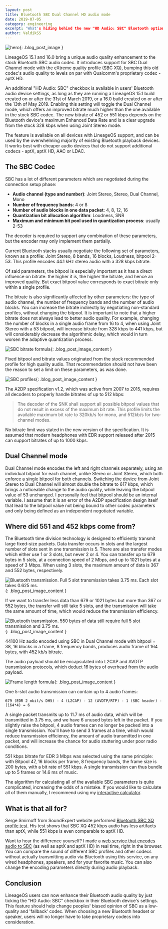 ```yaml
---
layout: post
title: Bluetooth SBC Dual Channel HD audio mode
date: 2019-07-05
category: engineering
excerpt: 'What's hiding behind the new "HD Audio: SBC" Bluetooth option in LineageOS'
author: ValdikSS
---
```


![hero]({{site.baseurl}}/images/engineering/hero_bluetooth_sbc_xq.png){: .blog_post_image }

LineageOS 15.1 and 16.0 bring a unique audio quality enhancement to the stock Bluetooth SBC audio codec. It introduces support for SBC Dual Channel mode with the eXtreme quality profile (SBC XQ), bumping this old codec's audio quality to levels on par with Qualcomm's proprietary codec - aptX HD.

An additional "HD Audio: SBC" checkbox is available in users' Bluetooth audio device settings, as long as they are running a LineageOS 15.1 build created on or after the 31st of March 2019, or a 16.0 build created on or after the 13th of May 2019. Enabling this setting will toggle the Dual Channel mode, which offers an improved bitrate much higher than the one available in the stock SBC codec. The new bitrate of 452 or 551 kbps depends on the Bluetooth device's maximum Enhanced Data Rate and is a clear upgrade from the stock 328 kbps when using Joint Stereo mode.

The feature is available on all devices with LineageOS support, and can be used by the overwhelming majority of existing Bluetooth playback devices. It works best with cheaper audio devices that do not support additional codecs - aptX, aptX HD, AAC or LDAC.

## The SBC Codec

SBC has a lot of different parameters which are negotiated during the connection setup phase:

* **Audio channel (type and number)**: Joint Stereo, Stereo, Dual Channel, Mono
* **Number of frequency bands**: 4 or 8
* **Number of audio blocks in one data packet**: 4, 8, 12, 16
* **Quantization bit allocation algorithm**: Loudness, SNR
* **Maximum and minimum bit pool used in quantization process**: usually 2-53

The decoder is required to support any combination of these parameters, but the encoder may only implement them partially.

Current Bluetooth stacks usually negotiate the following set of parameters, known as a profile: Joint Stereo, 8 bands, 16 blocks, Loudness, bitpool 2-53. This profile encodes 44.1 kHz stereo audio with a 328 kbps bitrate.

Of said parameters, the bitpool is especially important as it has a direct influence on bitrate: the higher it is, the higher the bitrate, and hence an improved quality. But exact bitpool value corresponds to exact bitrate only within a single profile.

The bitrate is also significantly affected by other parameters: the type of audio channel, the number of frequency bands and the number of audio blocks. You can increase the bitrate indirectly by negotiating non-standard profiles, without changing the bitpool. It is important to note that a higher bitrate does not always lead to better audio quality. For example, changing the number of blocks in a single audio frame from 16 to 4, when using Joint Stereo with a 53 bitpool, will increase bitrate from 328 kbps to 441 kbps, but will considerably decrease the algorithmic delay, which would in turn worsen the adaptive quantization process.

![SBC bitrate formula]({{site.baseurl}}/images/engineering/content_bluetooth_sbc_xq_0.png){: .blog_post_image_content }

Fixed bitpool and bitrate values originated from the stock recommended profile for high quality audio. That recommendation should not have been the reason to set a limit on these parameters, as was done.

![SBC profiles]({{site.baseurl}}/images/engineering/content_bluetooth_sbc_xq_2.png){: .blog_post_image_content }

The A2DP specification v1.2, which was active from 2007 to 2015, requires all decoders to properly handle bitrates of up to 512 kbps:

>The decoder of the SNK shall support all possible bitpool values that do not result in excess of the maximum bit rate. This profile limits the available maximum bit rate to 320kb/s for mono, and 512kb/s for two-channel modes.

No bitrate limit was stated in the new version of the specification. It is assumed that modern headphones with EDR support released after 2015 can support bitrates of up to 1000 kbps.

## Dual Channel mode

Dual Channel mode encodes the left and right channels separately, using an individual bitpool for each channel, unlike Stereo or Joint Stereo, which both enforce a single bitpool for both channels. Switching the device from Joint Stereo to Dual Channel will almost double the bitrate to 617 kbps, which brings a noticeable change to the audio quality, while leaving the bitpool value of 53 unchanged.
I personally feel that bitpool should be an internal variable. I assume that it is an error of the A2DP specification design itself that lead to the bitpool value not being bound to other codec parameters and only being defined as an independent negotiated variable.

## Where did 551 and 452 kbps come from?

The Bluetooth time division technology is designed to efficiently transmit large fixed-size packets. Data transfer occurs in slots and the largest number of slots sent in one transmission is 5. There are also transfer modes which either use 1 or 3 slots, but never 2 or 4. You can transfer up to 679 bytes in 5 slots, at a connection speed of 2 Mbps, and up to 1021 bytes at a speed of 3 Mbps. When using 3 slots, the maximum amount of data is 367 and 552 bytes, respectively.

![Bluetooth transmission. Full 5 slot transmission takes 3.75 ms. Each slot takes 0.625 ms.]({{site.baseurl}}/images/engineering/content_bluetooth_sbc_xq_3.png){: .blog_post_image_content }

If we want to transfer less data than 679 or 1021 bytes but more than 367 or 552 bytes, the transfer will still take 5 slots, and the transmission will take the same amount of time, which would reduce the transmission efficiency.

![Bluetooth transmission. 550 bytes of data still require full 5 slot transmission and 3.75 ms.]({{site.baseurl}}/images/engineering/content_bluetooth_sbc_xq_4.png){: .blog_post_image_content }

44100 Hz audio encoded using SBC in Dual Channel mode with bitpool = 38, 16 blocks in a frame, 8 frequency bands, produces audio frame of 164 bytes, with 452 kb/s bitrate.

The audio payload should be encapsulated into L2CAP and AVDTP transmission protocols, which deduct 16 bytes of overhead from the audio payload.

![Frame length formula]({{site.baseurl}}/images/engineering/content_bluetooth_sbc_xq_1.png){: .blog_post_image_content }

One 5-slot audio transmission can contain up to 4 audio frames:

`679 (EDR 2 mbit/s DH5) - 4 (L2CAP) - 12 (AVDTP/RTP) - 1 (SBC header) - (164*4) = 6`

A single packet transmits up to 11.7 ms of audio data, which will be transmitted in 3.75 ms, and we have 6 unused bytes left in the packet.
If you slightly raise the bitpool, 4 audio frames can no longer be packed into a single transmission. You'll have to send 3 frames at a time, which would reduce transmission efficiency,  the amount of audio transmitted in one packet, and will increase the chance for audio stuttering under poor radio conditions.

551 kbps bitrate for EDR 3 Mbps was selected using the same principle: with Bitpool 47, 16 blocks per frame, 8 frequency bands, the frame size is 200 bytes, with a bit rate of 551 kbps. A single transmission can thus bundle up to 5 frames or 14.6 ms of music.

The algorithm for calculating all of the available SBC parameters is quite complicated, increasing the odds of a mistake. If you would like to calculate all of them manually, I recommend using my [interactive calculator](https://btcodecs.valdikss.org.ru/sbc-bitrate-calculator).

## What is that all for?

Serge Smirnoff from SoundExpert website performed [Bluetooth SBC XQ profile test](http://soundexpert.org/articles/-/blogs/audio-quality-of-sbc-xq-bluetooth-audio-codec). His test shows that SBC XQ 452 kbps audio has less artifacts than aptX, while 551 kbps is even comparable to aptX HD.

Want to hear the difference yourself? I made a [web service that encodes audio to SBC](https://btcodecs.valdikss.org.ru/sbc-encoder/) (as well as aptX and aptX HD) in real time, right in the browser. You can compare the sound of different SBC profiles and other codecs without actually transmitting audio via Bluetooth using this service, on any wired headphones, speakers, and for your favorite music. You can also change the encoding parameters directly during audio playback.

## Conclusion

LineageOS users can now enhance their Bluetooth audio quality by just ticking the "HD Audio: SBC" checkbox in their Bluetooth device's settings. This feature should help change peoples' biased opinion of SBC as a low-quality and 'fallback' codec. When choosing a new Bluetooth headset or speaker, users will no longer have to take proprietary codecs into consideration.